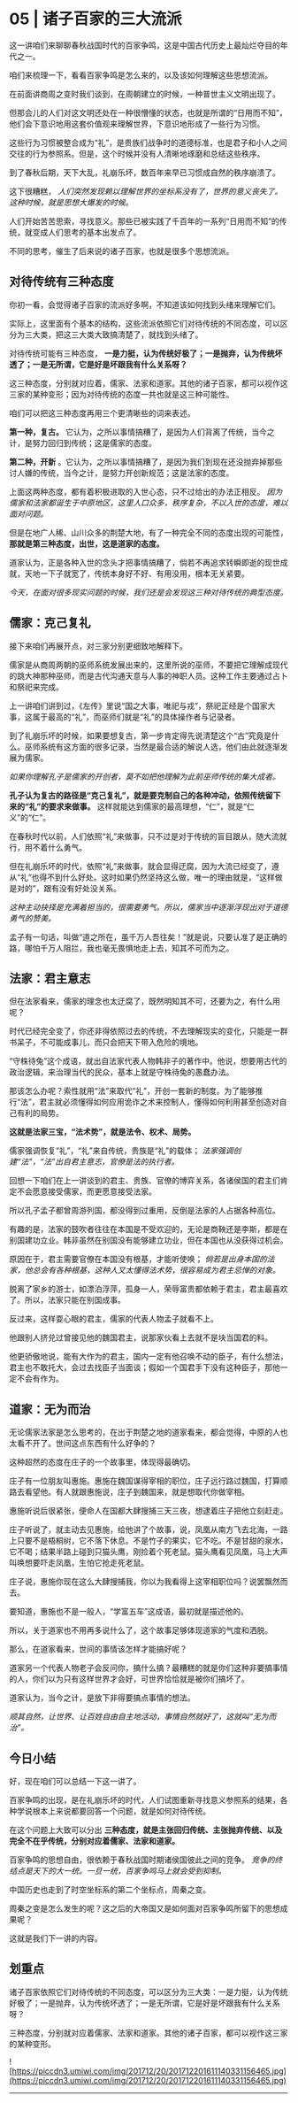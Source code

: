 # 05 | 诸子百家的三大流派

这一讲咱们来聊聊春秋战国时代的百家争鸣，这是中国古代历史上最灿烂夺目的年代之一。

咱们来梳理一下，看看百家争鸣是怎么来的，以及该如何理解这些思想流派。

在前面讲商周之变时我们谈到，在周朝建立的时候，一种普世主义文明出现了。

但那会儿的人们对这文明还处在一种很懵懂的状态，也就是所谓的“日用而不知”，他们会下意识地用这套价值观来理解世界，下意识地形成了一些行为习惯。

这些行为习惯被整合成为“礼”，是贵族们战争时的道德标准，也是君子和小人之间交往的行为参照系。但是，这个时候并没有人清晰地琢磨和总结这些秩序。

到了春秋后期，天下大乱，礼崩乐坏，数百年来早已习惯成自然的秩序崩溃了。

这下很糟糕， *人们突然发现赖以理解世界的坐标系没有了，世界的意义丧失了。这种时候，就是思想大爆发的时候。*

人们开始苦苦思索，寻找意义。那些已被实践了千百年的一系列“日用而不知”的传统，就变成人们思考的基本出发点了。

不同的思考，催生了后来说的诸子百家，也就是很多个思想流派。

## 对待传统有三种态度

你初一看，会觉得诸子百家的流派好多啊，不知道该如何找到头绪来理解它们。

实际上，这里面有个基本的结构，这些流派依照它们对待传统的不同态度，可以区分为三大类，把这三大类大致搞清楚了，就找到头绪了。

对待传统可能有三种态度， **一是力挺，认为传统好极了；一是抛弃，认为传统坏透了；一是无所谓，它是好是坏跟我有什么关系呀？**

这三种态度，分别就对应着，儒家、法家和道家。其他的诸子百家，都可以视作这三家的某种变形；因为对待传统的态度一共也就是这三种可能性。

咱们可以把这三种态度再用三个更清晰些的词来表述。

 **第一种，复古。** 它认为，之所以事情搞糟了，是因为人们背离了传统，当今之计，是努力回归到传统；这是儒家的态度。

 **第二种，开新** 。它认为，之所以事情搞糟了，是因为我们到现在还没抛弃掉那些讨人嫌的传统，当今之计，是努力开创新规范；这是法家的态度。

上面这两种态度，都有着积极进取的入世心态，只不过给出的办法正相反。 *因为儒家和法家都诞生于中原地区，这里人口众多，秩序复杂，不以入世的态度，难以面对问题。*

但是在地广人稀、山川众多的荆楚大地，有了一种完全不同的态度出现的可能性， **那就是第三种态度，出世，这是道家的态度。**

道家认为，正是各种入世的念头才把事情搞糟了，倘若不再追求转瞬即逝的现世成就，天地一下子就宽了，传统本身好不好、有用没用，根本无关紧要。

 *今天，在面对很多现实问题的时候，我们还是会发现这三种对待传统的典型态度。*

## 儒家：克己复礼

接下来咱们再展开点，对三家分别更细致地解释下。

儒家是从商周两朝的巫师系统发展出来的，这里所说的巫师，不要把它理解成现代的跳大神那种巫师，而是古代沟通天意与人事的神职人员。这种工作主要通过占卜和祭祀来完成。

上一讲咱们讲到过，《左传》里说“国之大事，唯祀与戎”，祭祀正经是个国家大事，这属于最高的“礼”，而巫师们就是“礼”的具体操作者与记录者。

到了礼崩乐坏的时候，如果要想复古，第一步肯定得先说清楚这个“古”究竟是什么。巫师系统有这方面的很多记录，当然是最合适的解说人选，他们由此就逐渐发展为儒家。

 *如果你理解孔子是儒家的开创者，莫不如把他理解为此前巫师传统的集大成者。*

 **孔子认为复古的路径是“克己复礼”，就是要克制自己的各种冲动，依照传统留下来的“礼”的要求来做事。** 这样就能达到儒家的最高理想，“仁”，就是“仁义”的“仁”。

在春秋时代以前，人们依照“礼”来做事，只不过是对于传统的盲目跟从，随大流就行，用不着什么勇气。

但在礼崩乐坏的时代，依照“礼”来做事，就会显得迂腐，因为大流已经变了，遵从“礼”也得不到什么好处。这时如果仍然坚持这么做，唯一的理由就是，“这样做是对的”，跟有没有好处没关系。

 *这种主动抉择是充满着担当的，很需要勇气。所以，儒家当中逐渐浮现出对于道德勇气的赞美。*

孟子有一句话，叫做“道之所在，虽千万人吾往矣！”就是说，只要认准了是正确的路，哪怕千万人阻拦，我也毫无畏惧地走上去，知其不可而为之。

## 法家：君主意志

但在法家看来，儒家的理念也太迂腐了，既然明知其不可，还要为之，有什么用呢？

时代已经完全变了，你还非得依照过去的传统，不去理解现实的变化，只能是一群书呆子，不可能成事儿，而只会把天下带入危险的境地。

“守株待兔”这个成语，就出自法家代表人物韩非子的著作中。他说，想要用古代的政治逻辑，来治理当代的民众，基本上就是守株待兔的愚蠢办法。

那该怎么办呢？索性就用“法”来取代“礼”，开创一套新的制度。为了能够推行“法”，君主就必须懂得如何应用诡诈之术来控制人，懂得如何利用甚至创造对自己有利的局势。

 **这就是法家三宝，“法术势”，就是法令、权术、局势。**

儒家强调恢复“礼”，“礼”来自传统，贵族是“礼”的载体； *法家强调创建“法”，“法”出自君主意志，官僚是法的执行者。*

回想一下咱们在上一讲谈到的君主、贵族、官僚的博弈关系，各诸侯国的君主们肯定不会愿意接受儒家，而更愿意接受法家。

所以孔子孟子都曾周游列国，都没得到过重用，反倒是法家的人占据各种高位。

有趣的是，法家的鼓吹者往往在本国是不受欢迎的，无论是商鞅还是李斯，都是在别国建功立业。韩非虽然在别国没有能够建立功业，但在本国也从没获得过机会。

原因在于，君主需要官僚在本国没有根基，才能听使唤； *倘若是出身本国的法家，他总会有各种根基，这种人又太懂得法术势，很容易成为君主忌惮的对象。*

脱离了家乡的游士，如漂泊浮萍，孤身一人，荣辱富贵都依赖于君主，君主最喜欢了。所以，法家只能在别国成事。

反过来，这样耍心眼的君主，儒家的代表人物孟子就看不上。

他跟别人挤兑过曾接见他的魏国君主，说那家伙看上去就不是块当国君的料。

他更骄傲地说，能有大作为的君主，国内一定有他召唤不动的臣子，有什么想法，君主也不敢托大，会过去找臣子当面谈；假如一个国君手下没有这种臣子，那他一定不会有作为。

##    道家：无为而治

无论儒家法家是怎么思考的，在出于荆楚之地的道家看来，都会觉得，中原的人也太看不开了。世间这点东西有什么好争的？

这种超然的态度在庄子的一个故事里，体现得最确切。

庄子有一位朋友叫惠施。惠施在魏国谋得宰相的职位，庄子远行路过魏国，打算顺路去看望他。有人就跟惠施说，庄子到魏国来，就是想取代你做宰相。

惠施听说后很紧张，便命人在国都大肆搜捕三天三夜，想逮着庄子把他立刻赶走。

庄子听说了，就主动去见惠施，给他讲了个故事，说，凤凰从南方飞去北海，一路上只要不是梧桐树，它不落下休息。不是竹子的果实，它不吃。不是甘甜的泉水，它不喝；结果半路上碰到只猫头鹰，刚捡着个死老鼠。猫头鹰看见凤凰，马上大声叫唤想要吓走凤凰，生怕它抢走死老鼠。

庄子说，惠施你现在这么大肆搜捕我，你以为我看得上这宰相职位吗？说罢飘然而去。

要知道，惠施也不是一般人，“学富五车”这成语，最初就是描述他的。

所以，关于道家也不用再多说什么了，这个故事足够体现道家的气度和洒脱。

那么，在道家看来，世间的事情该怎样才能搞好呢？

道家另一个代表人物老子会反问你，搞什么搞？最糟糕的就是你们这种非要搞事情的人，你们以为只有这样世界才会好，可世界恰恰就是被你们搞坏了。

道家认为，当今之计，是放下非得要搞点事情的想法。

 *顺其自然，让世界、让百姓自由自主地活动，事情自然就好了，这就叫“无为而治”。*

## 今日小结

好，现在咱们可以总结一下这一讲了。

百家争鸣的出现，是在礼崩乐坏的时代，人们试图重新寻找意义参照系的结果，各种学说根本上来说都要回答一个问题，就是如何对待传统。

在这个问题上大致可以分出 **三种态度，就是主张回归传统、主张抛弃传统、以及完全不在乎传统，分别对应着儒家、法家和道家。**

百家争鸣的思想自由，很依赖于春秋战国时期诸侯国彼此之间的竞争。 *竞争的终结点是天下的大一统。一旦一统，百家争鸣马上就会受到抑制。*

中国历史也走到了时空坐标系的第二个坐标点，周秦之变。

周秦之变是怎么发生的呢？这之后的大帝国又是如何面对百家争鸣所留下的思想成果呢？

这就是我们下一讲的内容。

## 划重点

诸子百家依照它们对待传统的不同态度，可以区分为三大类：一是力挺，认为传统好极了；一是抛弃，认为传统坏透了；一是无所谓，它是好是坏跟我有什么关系呀？

三种态度，分别就对应着儒家、法家和道家。其他的诸子百家，都可以视作这三家的某种变形。

![https://piccdn3.umiwi.com/img/201712/20/201712201611140331156465.jpg](https://piccdn3.umiwi.com/img/201712/20/201712201611140331156465.jpg)

---
